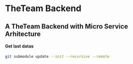 # TheTeam Backend

## A TheTeam Backend with Micro Service Arhitecture

#### Get last datas
```bash
git submodule update --init --recursive --remote
```
